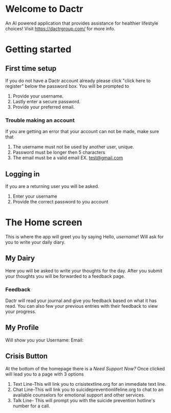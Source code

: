 
# Welcome to Dactr
An AI powered application that provides assistance for healthier lifestyle choices!
Visit https://dactrgroup.com/ for more info.
# Getting started
## First time setup
If you do not have a Dactr account already please click "click here to register" below the password box. You will be prompted to
1. Provide your username.
2. Lastly enter a secure password.
3. Provide your preferred email.
### Trouble making an account
If you are getting an error that your account can not be made, make sure that
1. The username must not be used by another user, unique.
2. Password must be longer then 5 characters
3. The email must be a valid email EX. test@gmail.com  
## Logging in 
If you are a returning user you will be asked.
1. Enter your username
2. Provide the correct password to you account
# The Home screen
This is where the app will greet you by saying Hello, *username*! Will ask for you to write your daily diary.
## My Dairy 
Here you will be asked to write your thoughts for the day. After you submit your thoughts you will be forwarded to a feedback page.
### Feedback
Dactr will read your journal and give you feedback based on what it has read. You can also few your previous entries with their feedback to view your progress.
## My Profile
Will show you your 
Username:
Email:
## Crisis Button 
At the bottom of the homepage there is a *Need Support Now?* Once clicked will lead you to a page with 3 options
1. Text Line-This will link you to crisistextline.org for an immediate text line.
2. Chat Line-This will link you to suicidepreventionlifeline.org to chat to an available counselors for emotional support and other services.
3.  Talk Line- This will prompt you with the suicide prevention hotline's number for a call. 

